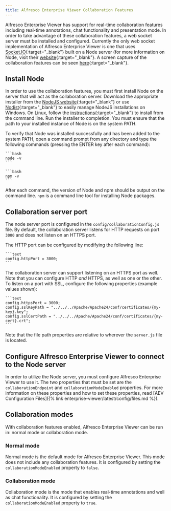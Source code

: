 ```yaml
---
title: Alfresco Enterprise Viewer Collaboration Features
---
```


Alfresco Enterprise Viewer has support for real-time collaboration features including real-time annotations, chat functionality and presentation mode. In order to take advantage of these collaboration features, a web socket server must be installed and configured. Currently the only web socket implementation of Alfresco Enterprise Viewer is one that uses [Socket.IO](http://socket.io/){:target="_blank"} built on a Node server (for more information on Node, visit their [website](https://nodejs.org/){:target="_blank"}. A screen capture of the collaboration features can be seen [here](https://www.youtube.com/watch?v=yUOtGXHnxXo){:target="_blank"}.

## Install Node

In order to use the collaboration features, you must first install Node on the server that will act as the collaboration server. Download the appropriate installer from the [NodeJS website](https://nodejs.org/download/){:target="_blank"} or use [Nodist](https://github.com/marcelklehr/nodist){:target="_blank"} to easily manage NodeJS installations on Windows. On Linux, follow the [instructions](https://github.com/nodesource/distributions){:target="_blank"} to install from the command line. Run the installer to completion. You must ensure that the path to your installed instance of Node is on the system PATH.

To verify that Node was installed successfully and has been added to the system PATH, open a command prompt from any directory and type the following commands (pressing the ENTER key after each command):

    ```bash
    node -v
    ```

    ```bash
    npm -v
    ```

After each command, the version of Node and npm should be output on the command line. `npm` is a command line tool for installing Node packages.

## Collaboration server port

The node server port is configured in the `config/collaborationConfig.js` file. By default, the collaboration server listens for HTTP requests on port `3000` and does not listen on an HTTPS port.

The HTTP port can be configured by modifying the following line:

    ```text
    config.httpPort = 3000;
    ```

The collaboration server can support listening on an HTTPS port as well.  Note that you can configure HTTP _and_ HTTPS, as well as one or the other. To listen on a port with SSL, configure the following properties (example values shown):

    ```text
    config.httpsPort = 3000;
    config.sslKeyPath = "../../../Apache/Apache24/conf/certificates/{my-key}.key";
    config.sslCertPath = "../../../Apache/Apache24/conf/certificates/{my-cert}.crt";
    ```

Note that the file path properties are relative to wherever the `server.js` file is located.

## Configure Alfresco Enterprise Viewer to connect to the Node server

In order to utilize the Node server, you must configure Alfresco Enterprise Viewer to use it. The two properties that must be set are the `collaborationEndpoint` and `collaborationModeEnabled` properties. For more information on these properties and how to set these properties, read [AEV Configuration Files]({% link enterprise-viewer/latest/config/files.md %}).

## Collaboration modes

With collaboration features enabled, Alfresco Enterprise Viewer can be run in: normal mode or collaboration mode.

### Normal mode

Normal mode is the default mode for Alfresco Enterprise Viewer. This mode does not include any collaboration features. It is configured by setting the `collaborationModeEnabled` property to `false`.

### Collaboration mode

Collaboration mode is the mode that enables real-time annotations and well as chat functionality. It is configured by setting the `collaborationModeEnabled` property to `true`.
